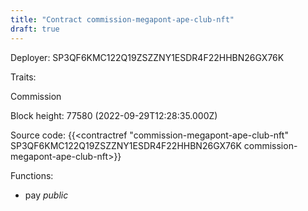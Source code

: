 ```yaml
---
title: "Contract commission-megapont-ape-club-nft"
draft: true
---
```

Deployer: SP3QF6KMC122Q19ZSZZNY1ESDR4F22HHBN26GX76K

Traits:
 
Commission


Block height: 77580 (2022-09-29T12:28:35.000Z)

Source code: {{<contractref "commission-megapont-ape-club-nft" SP3QF6KMC122Q19ZSZZNY1ESDR4F22HHBN26GX76K commission-megapont-ape-club-nft>}}

Functions:

* pay _public_
